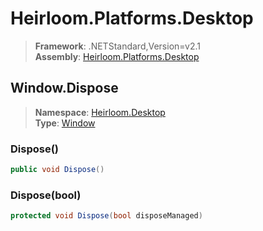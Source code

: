 # Heirloom.Platforms.Desktop

> **Framework**: .NETStandard,Version=v2.1  
> **Assembly**: [Heirloom.Platforms.Desktop][0]  

## Window.Dispose

> **Namespace**: [Heirloom.Desktop][0]  
> **Type**: [Window][1]  

### Dispose()

```cs
public void Dispose()
```

### Dispose(bool)

```cs
protected void Dispose(bool disposeManaged)
```

[0]: ../../../Heirloom.Platforms.Desktop.md
[1]: ../Window.md
